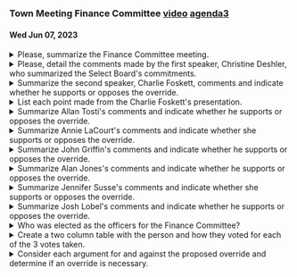 ### Town Meeting Finance Committee  [video](https://www.youtube.com/watch?v=beaLQ0MSQog) [agenda](https://www.arlingtonma.gov/home/showpublisheddocument/65693/638211318357800000)[3](https://www.arlingtonma.gov/home/showpublisheddocument/66963/638315169384430000)
#### Wed Jun 07, 2023

<details><summary>Please, summarize the Finance Committee meeting.</summary>

> The Finance Committee meeting involved a discussion about a proposed $7 million budget override. The committee members expressed differing views on the matter. Some members, like Al and Charlie, expressed concerns about the potential impact on future budgets and questioned the necessity of the override. Others, like Josh and Daryl, argued that the override was necessary to maintain the quality of services in the town, particularly in education. The committee also discussed the implications of the override on the town's long-term financial planning. The meeting concluded with a vote on the override, with the majority of the committee members voting in favor. The committee also discussed the election of officers, with Christine Deschler elected as chair and Daryl Harmer, Alan Jones, and Annie LaCourte elected as vice chairs.
</details><details><summary>Please, detail the comments made by the first speaker, Christine Deshler, who summarized the Select Board's commitments.</summary>

> Christine Deshler, the chair of the meeting, summarized the commitments made by the Select Board regarding the proposed $7 million override. She explained that the Select Board had committed to not exercising an override prior to fiscal year 2026, to continue increasing general education and government operating budgets annually by 3.5% and 3.25% respectively, and to fund special education growth at a rate of 6.5% per year. She also mentioned that the Select Board had committed to investing in the school committee's strategic plan, adding to the base budget for pedestrian infrastructure, allocating funds for the Department of Public Works to cover trash contract costs, and adding to the annual contribution to the OPEB fund to cover retiree health insurance costs. Deshler also noted that the Select Board had committed to maintaining fiscal reserves at 5%.
</details><details><summary>Summarize the second speaker, Charlie Foskett, comments and indicate whether he supports or opposes the override.</summary>

> Charlie Foskett expressed concerns about the town's increasing expenses and the growing deficits. He suggested that the town should consider having override votes every year to give voters more control over the town's finances. He also raised concerns about the select board's commitments and the potential impact on the finance committee's ability to make informed decisions about future spending. Foskett did not explicitly state whether he supports or opposes the override in his comments.
</details><details><summary>List each point made from the Charlie Foskett's presentation.</summary>

> Charlie Foskett's presentation focused on the following points:

1. He expressed concern about total transparency with voters and securing long-term policies.
2. He was involved in the development of the five-year plan back in 2005 and co-chaired the 2005 override campaign.
3. He believes that recent overrides and the proposed override do not address the deficit but increase it.
4. He pointed out that the growth rate of the taxpayer's single-family tax bill has been 5.1% per year for the past five or six years, versus an annual inflation rate of 2.44%.
5. He noted that Arlington's tax per income per capita income growth rate is 3.8%, which is lower than the 5.1% tax growth rate.
6. He compared Arlington's spending to the town manager 12 communities and found that Arlington's spending is generally higher.
7. He expressed concern about stopping what he calls "deficit spending".
8. He believes that the town is increasing infrastructure cost at a rate not supported by taxes that can be assuredly collected.
</details><details><summary>Summarize Allan Tosti's comments and indicate whether he supports or opposes the override.</summary>

> Allan Tosti expressed concerns about the override, particularly focusing on the impact on the town's teaching assistants (TAs). He noted that the salaries for TAs are significantly lower than those for other staff, particularly those with graduate degrees. He argued that the town is focusing too much on programs and not enough on salaries for those with lower education levels. He suggested that this is contributing to the town's deficits. Tosti did not explicitly state whether he supports or opposes the override, but his comments suggest that he has reservations about it.
</details><details><summary>Summarize Annie LaCourt's comments and indicate whether she supports or opposes the override.</summary>

> Annie LaCourt expressed her understanding of the concerns about the size of the override, acknowledging that it is larger than previous ones. She mentioned that in the past, overrides were used not just to fund the bare minimum, but also to make additions. She also noted the importance of teacher retention and the need for competitive salaries to ensure this. She discussed the idea of more frequent, smaller overrides, noting that they can work well in other towns. LaCourt concluded her comments by emphasizing that override votes allow the community to have a say in what happens, and that a no vote doesn't necessarily lead to a collapse or massive layoffs. Based on her comments, it can be inferred that Annie LaCourt supports the override.
</details><details><summary>Summarize John Griffin's comments and indicate whether he supports or opposes the override.</summary>

> John Griffin expressed concerns about the town's increasing expenses and the growing deficits. He suggested that the town's expense levels are too high and that the current path is not sustainable. He also questioned the commitments made by the Select Board, suggesting that they could limit the Finance Committee's ability to make informed decisions about future spending. Based on his comments, it appears that John Griffin opposes the override.
</details><details><summary>Summarize Alan Jones's comments and indicate whether he supports or opposes the override.</summary>

> Alan Jones expressed concern about the town's expenses growing at a faster rate than its revenues, creating a structural deficit. He suggested that more frequent, smaller overrides could be a solution, as they would allow people to vote on specific issues without fearing a collapse or massive layoffs if the vote fails. He also mentioned that the town has a choice between hiring more people and paying them less, or hiring fewer people and paying them more. He did not explicitly state whether he supports or opposes the override.
</details><details><summary>Summarize Jennifer Susse's comments and indicate whether she supports or opposes the override.</summary>

> Jennifer Susse supports the override. She argued that the long-range planning process was thoughtful and careful, and that the proposal is a consensus one. She also mentioned that the Select Board unanimously supports the override. She pointed out that the state used to fund a larger portion of Arlington's budget, and the decrease in state aid is a significant reason why communities like Arlington have to rely on overrides.
</details><details><summary>Summarize Josh Lobel's comments and indicate whether he supports or opposes the override.</summary>

> Josh Lobel expressed concerns about the town's growing expenses and the structural deficit, stating that expenses are growing at a faster rate than income and town revenues. He suggested that more frequent, smaller overrides could be a solution, allowing for more democratic decision-making and avoiding massive layoffs if an override fails. He also mentioned the need to consider the impact on teacher salaries and the balance between headcount and pay. However, he did not explicitly state whether he supports or opposes the override in the provided context.
</details><details><summary>Who was elected as the officers for the Finance Committee?</summary>

> The officers elected for the Finance Committee were Christine Deschler as Chair, and Daryl Harmer, Alan Jones, and Amy LaCourte as Vice Chairs.
</details><details><summary>Create a two column table with the person and how they voted for each of the 3 votes taken.</summary>

> | Person | Vote on Splitting the Vote | Vote on Override | Vote on Officers |
|--------|----------------------------|------------------|------------------|
| Charlie | Yes | Not specified | Not specified |
| Annie | No | Yes | Yes |
| Josh | No | Not specified | Yes |
| Daryl | No | Yes | Yes |
| Shane | Not specified | Yes | Yes |
| Jordan | Not specified | Yes | Yes |
| Al | Yes | Not specified | Not specified |
| Brian | No | Not specified | Yes |
| Carolyn | Not specified | Not specified | Yes |
| Christine Deschler | Not specified | Not specified | Yes |
| Alan Jones | Not specified | Not specified | Yes |
| Amy LaCourte | Not specified | Not specified | Yes |
| Jennifer | Not specified | Not specified | Yes |
| John | Not specified | Not specified | Yes |
| Al Tosti | Declined nomination for Vice Chair | Not specified | Not specified |
| Charlie Foskett | Declined nomination for Vice Chair | Not specified | Not specified |
| Dean | Not specified | Not specified | Declined nomination for Chair |
| Grant | Not specified | Not specified | Not specified |
| Al Jones | Not specified | Not specified | Yes |
| Brian | Not specified | Not specified | Yes |
| Madam Chairman | Not specified | Not specified | Yes 

</details><details><summary>Consider each argument for and against the proposed override and determine if an override is necessary.</summary>

> The discussion revolves around a proposed $7 million override to address budget deficits in the school system. Those in favor argue that the override is necessary to maintain and improve the quality of education, retain quality staff, and meet the demands of the community. They believe that the override has been carefully planned and is a reflection of the town's values. They also argue that the override is necessary due to a decrease in state aid.

Those against the override express concerns about the increasing expenses and the growing structural deficit. They argue that the town cannot sustain the increasing expenses and that the override would only exacerbate the problem. They also express concerns about the fairness of the salary distribution, arguing that the town is prioritizing graduate-level staff at the expense of those with lower education levels.

The decision on whether an override is necessary depends on weighing these arguments and considering the long-term financial sustainability of the town, the quality of education, and the values of the community.
</details>